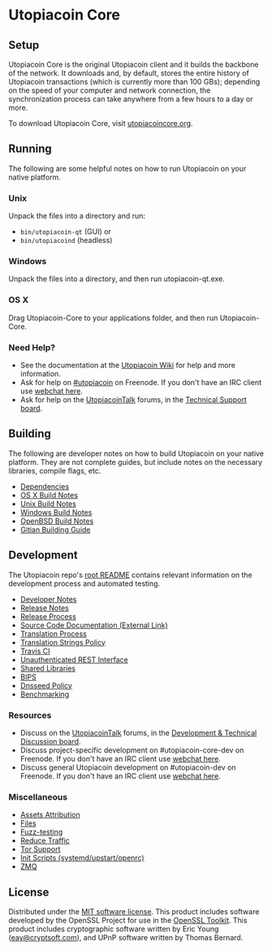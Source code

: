 Utopiacoin Core
=============

Setup
---------------------
Utopiacoin Core is the original Utopiacoin client and it builds the backbone of the network. It downloads and, by default, stores the entire history of Utopiacoin transactions (which is currently more than 100 GBs); depending on the speed of your computer and network connection, the synchronization process can take anywhere from a few hours to a day or more.

To download Utopiacoin Core, visit [utopiacoincore.org](https://utopiacoincore.org/en/releases/).

Running
---------------------
The following are some helpful notes on how to run Utopiacoin on your native platform.

### Unix

Unpack the files into a directory and run:

- `bin/utopiacoin-qt` (GUI) or
- `bin/utopiacoind` (headless)

### Windows

Unpack the files into a directory, and then run utopiacoin-qt.exe.

### OS X

Drag Utopiacoin-Core to your applications folder, and then run Utopiacoin-Core.

### Need Help?

* See the documentation at the [Utopiacoin Wiki](https://en.utopiacoin.it/wiki/Main_Page)
for help and more information.
* Ask for help on [#utopiacoin](http://webchat.freenode.net?channels=utopiacoin) on Freenode. If you don't have an IRC client use [webchat here](http://webchat.freenode.net?channels=utopiacoin).
* Ask for help on the [UtopiacoinTalk](https://utopiacointalk.org/) forums, in the [Technical Support board](https://utopiacointalk.org/index.php?board=4.0).

Building
---------------------
The following are developer notes on how to build Utopiacoin on your native platform. They are not complete guides, but include notes on the necessary libraries, compile flags, etc.

- [Dependencies](dependencies.md)
- [OS X Build Notes](build-osx.md)
- [Unix Build Notes](build-unix.md)
- [Windows Build Notes](build-windows.md)
- [OpenBSD Build Notes](build-openbsd.md)
- [Gitian Building Guide](gitian-building.md)

Development
---------------------
The Utopiacoin repo's [root README](/README.md) contains relevant information on the development process and automated testing.

- [Developer Notes](developer-notes.md)
- [Release Notes](release-notes.md)
- [Release Process](release-process.md)
- [Source Code Documentation (External Link)](https://dev.visucore.com/utopiacoin/doxygen/)
- [Translation Process](translation_process.md)
- [Translation Strings Policy](translation_strings_policy.md)
- [Travis CI](travis-ci.md)
- [Unauthenticated REST Interface](REST-interface.md)
- [Shared Libraries](shared-libraries.md)
- [BIPS](bips.md)
- [Dnsseed Policy](dnsseed-policy.md)
- [Benchmarking](benchmarking.md)

### Resources
* Discuss on the [UtopiacoinTalk](https://utopiacointalk.org/) forums, in the [Development & Technical Discussion board](https://utopiacointalk.org/index.php?board=6.0).
* Discuss project-specific development on #utopiacoin-core-dev on Freenode. If you don't have an IRC client use [webchat here](http://webchat.freenode.net/?channels=utopiacoin-core-dev).
* Discuss general Utopiacoin development on #utopiacoin-dev on Freenode. If you don't have an IRC client use [webchat here](http://webchat.freenode.net/?channels=utopiacoin-dev).

### Miscellaneous
- [Assets Attribution](assets-attribution.md)
- [Files](files.md)
- [Fuzz-testing](fuzzing.md)
- [Reduce Traffic](reduce-traffic.md)
- [Tor Support](tor.md)
- [Init Scripts (systemd/upstart/openrc)](init.md)
- [ZMQ](zmq.md)

License
---------------------
Distributed under the [MIT software license](/COPYING).
This product includes software developed by the OpenSSL Project for use in the [OpenSSL Toolkit](https://www.openssl.org/). This product includes
cryptographic software written by Eric Young ([eay@cryptsoft.com](mailto:eay@cryptsoft.com)), and UPnP software written by Thomas Bernard.
